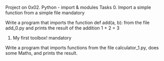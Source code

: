 Project on 0x02. Python - import & modules
Tasks
0. Import a simple function from a simple file
mandatory

Write a program that imports the function def add(a, b): from the file add_0.py and prints the result of the addition 1 + 2 = 3

1. My first toolbox!
mandatory

Write a program that imports functions from the file calculator_1.py, does some Maths, and prints the result.
